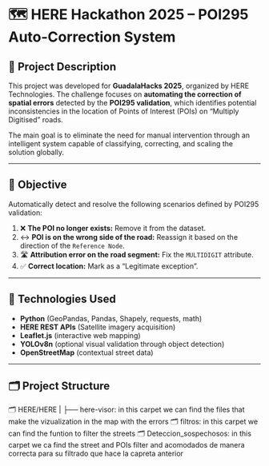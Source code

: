 # 🗺️ HERE Hackathon 2025 – POI295 Auto-Correction System

## 📌 Project Description

This project was developed for **GuadalaHacks 2025**, organized by HERE Technologies. The challenge focuses on **automating the correction of spatial errors** detected by the **POI295 validation**, which identifies potential inconsistencies in the location of Points of Interest (POIs) on “Multiply Digitised” roads.

The main goal is to eliminate the need for manual intervention through an intelligent system capable of classifying, correcting, and scaling the solution globally.

---

## 🎯 Objective

Automatically detect and resolve the following scenarios defined by POI295 validation:

1. ❌ **The POI no longer exists:** Remove it from the dataset.
2. ↔️ **POI is on the wrong side of the road:** Reassign it based on the direction of the `Reference Node`.
3. 🛣️ **Attribution error on the road segment:** Fix the `MULTIDIGIT` attribute.
4. ✅ **Correct location:** Mark as a “Legitimate exception”.

---

## 🧰 Technologies Used

- **Python** (GeoPandas, Pandas, Shapely, requests, math)
- **HERE REST APIs** (Satellite imagery acquisition)
- **Leaflet.js** (interactive web mapping)
- **YOLOv8n** (optional visual validation through object detection)
- **OpenStreetMap** (contextual street data)

---

## 🗂️ Project Structure
🗂️ HERE/HERE
|
├── here-visor: in this carpet we can find the files that make the vizualization in the map with the errors
🗂️ filtros: in this carpet we can find the funtion to filter the streets
🗂️ Deteccion_sospechosos: in this carpet we ca find the street and POIs filter and acomodados de manera correcta para su filtrado que hace la capreta anterior
